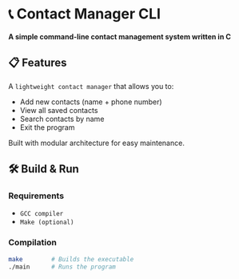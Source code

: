 # 📞 Contact Manager CLI

**A simple command-line contact management system written in C**

## 📋 Features

A `lightweight contact manager` that allows you to:
- Add new contacts (name + phone number)
- View all saved contacts
- Search contacts by name
- Exit the program

Built with modular architecture for easy maintenance.

## 🛠️ Build & Run

### Requirements
- `GCC compiler`
- `Make (optional)`

### Compilation
```sh
make        # Builds the executable
./main      # Runs the program
